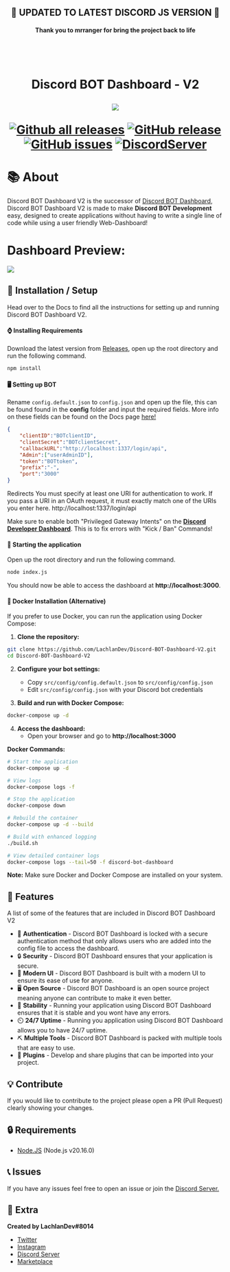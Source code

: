 <h2 align="center">🎉 UPDATED TO LATEST DISCORD JS VERSION 🎉 </h2>
<h4 align="center">Thank you to mrranger for bring the project back to life</h4>

<h1 align="center">
    <br>
    <p>Discord BOT Dashboard - V2</p>
<img src="./content/headerimage.png">
    
[![Github all releases](https://img.shields.io/github/downloads/LachlanDev/Discord-BOT-Dashboard-V2/total.svg?style=for-the-badge)](https://GitHub.com/LachlanDev/Discord-BOT-Dashboard-V2/releases/) [![GitHub release](https://img.shields.io/github/release/LachlanDev/Discord-BOT-Dashboard-V2.svg?style=for-the-badge)](https://GitHub.com/LachlanDev/Discord-BOT-Dashboard-V2/releases/) [![GitHub issues](https://img.shields.io/github/issues/LachlanDev/Discord-BOT-Dashboard-V2.svg?style=for-the-badge)](https://GitHub.com/LachlanDev/Discord-BOT-Dashboard-V2/issues/) [![DiscordServer](https://img.shields.io/discord/587842272167723028?label=Discord%20Server&logo=Discord&colorB=5865F2&style=for-the-badge&logoColor=white)](https://discord.com/invite/w7B5nKB)


</h1>

# 📚 About
Discord BOT Dashboard V2 is the successor of <a href="https://github.com/LachlanDev/Discord-BOT-Dashboard" target="_blank">Discord BOT Dashboard</a>, Discord BOT Dashboard V2 is made to make **Discord BOT Development** easy, designed to create applications without having to write a single line of code while using a user friendly Web-Dashboard!

# Dashboard Preview:
<img src="./content/dashprev.JPG">

## 🚀 Installation / Setup
Head over to the Docs to find all the instructions for setting up and running Discord BOT Dashboard V2.
#### ⌚ Installing Requirements
Download the latest version from [Releases](https://github.com/LachlanDev/Discord-BOT-Dashboard-V2/releases), open up the root directory and run the following command.
```bash
npm install
```

#### 🖥️ Setting up BOT
Rename ``config.default.json`` to ``config.json`` and open up the file, this can be found found in the **config** folder and input the required fields. More info on these fields can be found on the Docs page [here!](https://dbd.lachlan-dev.com/docs/)
```json
{
    "clientID":"BOTclientID",
    "clientSecret":"BOTclientSecret",
    "callbackURL":"http://localhost:1337/login/api",
    "Admin":["userAdminID"],
    "token":"BOTtoken",
    "prefix":"-",
    "port":"3000"
}

```

Redirects
You must specify at least one URI for authentication to work. If you pass a URI in an OAuth request, it must exactly match one of the URIs you enter here.
http://localhost:1337/login/api

Make sure to enable both "Privileged Gateway Intents" on the [**Discord Developer Dashboard**](https://discord.com/developers). This is to fix errors  with "Kick / Ban" Commands!

#### 📡 Starting the application 
Open up the root directory and run the following command.
```bash
node index.js
```
You should now be able to access the dashboard at **http://localhost:3000**.

#### 🐳 Docker Installation (Alternative)
If you prefer to use Docker, you can run the application using Docker Compose:

1. **Clone the repository:**
```bash
git clone https://github.com/LachlanDev/Discord-BOT-Dashboard-V2.git
cd Discord-BOT-Dashboard-V2
```

2. **Configure your bot settings:**
   - Copy `src/config/config.default.json` to `src/config/config.json`
   - Edit `src/config/config.json` with your Discord bot credentials

3. **Build and run with Docker Compose:**
```bash
docker-compose up -d
```

4. **Access the dashboard:**
   - Open your browser and go to **http://localhost:3000**

**Docker Commands:**
```bash
# Start the application
docker-compose up -d

# View logs
docker-compose logs -f

# Stop the application
docker-compose down

# Rebuild the container
docker-compose up -d --build

# Build with enhanced logging
./build.sh

# View detailed container logs
docker-compose logs --tail=50 -f discord-bot-dashboard
```

**Note:** Make sure Docker and Docker Compose are installed on your system.

## 🧰 Features
A list of some of the features that are included in Discord BOT Dashboard V2
* 🔐 **Authentication** - Discord BOT Dashboard is locked with a secure authentication method that only allows users who are added into the config file to access the dashboard.
* 🔒 **Security** - Discord BOT Dashboard ensures that your application is secure.
* 💎 **Modern UI** - Discord BOT Dashboard is built with a modern UI to ensure its ease of use for anyone.
* 🖥️ **Open Source** - Discord BOT Dashboard is an open source project meaning anyone can contribute to make it even better.
* 🔌 **Stability** - Running your application using Discord BOT Dashboard ensures that it is stable and you wont have any errors.
* ⏲️ **24/7 Uptime** - Running you application using Discord BOT Dashboard allows you to have 24/7 uptime.
* ⛏️ **Multiple Tools** - Discord BOT Dashboard is packed with multiple tools that are easy to use.
* 🔌 **Plugins** - Develop and share plugins that can be imported into your project.

## 💡 Contribute
If you would like to contribute to the project please open a PR (Pull Request) clearly showing your changes.

## 🔒 Requirements
* [Node.JS](https://nodejs.org/en/) (Node.js v20.16.0)

## 📞 Issues
If you have any issues feel free to open an issue or join the [Discord Server.](https://discord.com/invite/TkZzRBaxP9)

## 🧲 Extra
__Created by LachlanDev#8014__
* [Twitter](https://twitter.com/LachlanDev)
* [Instagram](https://www.instagram.com/LachlanDev/)
* [Discord Server](https://discord.com/invite/TkZzRBaxP9)
* [Marketplace](https://github.com/LachlanDev/Discord-BOT-Dashboard-Marketplace)
</br>
